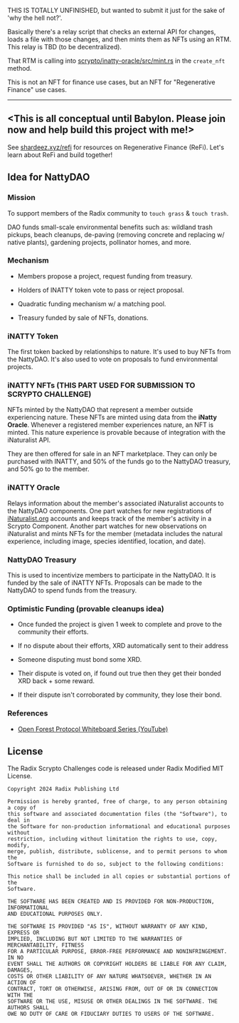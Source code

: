 THIS IS TOTALLY UNFINISHED, but wanted to submit it just for the sake of 'why the hell not?'.

Basically there's a relay script that checks an external API for changes, loads a file with those changes, and then mints them as NFTs using an RTM. This relay is TBD (to be decentralized).

That RTM is calling into [scrypto/inatty-oracle/src/mint.rs](scrypto/inatty-oracle/src/mint.rs) in the `create_nft` method.

This is not an NFT for finance use cases, but an NFT for "Regenerative Finance" use cases. 

------------------

## <This is all conceptual until Babylon. Please join now and help build this project with me!>

See [shardeez.xyz/refi](https://shardeez.xyz/refi) for resources on Regenerative Finance (ReFi). Let's learn about ReFi and build together!

## Idea for NattyDAO

### Mission

To support members of the Radix community to `touch grass` & `touch trash`.

DAO funds small-scale environmental benefits such as: wildland trash pickups, beach cleanups, de-paving (removing concrete and replacing w/ native plants), gardening projects, pollinator homes, and more. 

### Mechanism

- Members propose a project, request funding from treasury.
  
- Holders of INATTY token vote to pass or reject proposal.
  
- Quadratic funding mechanism w/ a matching pool.
  
- Treasury funded by sale of NFTs, donations.

### iNATTY Token

The first token backed by relationships to nature. It's used to buy NFTs from the NattyDAO. It's also used to vote on proposals to fund environmental projects.

### iNATTY NFTs (THIS PART USED FOR SUBMISSION TO SCRYPTO CHALLENGE)

NFTs minted by the NattyDAO that represent a member outside experiencing nature. These NFTs are minted using data from the **iNatty Oracle**. Whenever a registered member experiences nature, an NFT is minted. This nature experience is provable because of integration with the iNaturalist API.

They are then offered for sale in an NFT marketplace. They can only be purchased with INATTY, and 50% of the funds go to the NattyDAO treasury, and 50% go to the member.

### iNATTY Oracle 

Relays information about the member's associated iNaturalist accounts to the NattyDAO components. One part watches for new registrations of [iNaturalist.org](https://inaturalist.org) accounts and keeps track of the member's activity in a Scrypto Component. Another part watches for new observations on iNaturalist and mints NFTs for the member (metadata includes the natural experience, including image, species identified, location, and date).

### NattyDAO Treasury

This is used to incentivize members to participate in the NattyDAO. It is funded by the sale of iNATTY NFTs. Proposals can be made to the NattyDAO to spend funds from the treasury.

### Optimistic Funding (provable cleanups idea)

- Once funded the project is given 1 week to complete and prove to the community their efforts.
  
- If no dispute about their efforts, XRD automatically sent to their address
  
- Someone disputing must bond some XRD.
  
- Their dispute is voted on, if found out true then they get their bonded XRD back + some reward.
  
- If their dispute isn't corroborated by community, they lose their bond.

### References

- [Open Forest Protocol Whiteboard Series (YouTube)](https://www.youtube.com/watch?v=ZjFT2KoUgks&list=PLWJdg32OtDLUbxcE_Qr0GTHQ0L07mikej)

## License

The Radix Scrypto Challenges code is released under Radix Modified MIT License.

    Copyright 2024 Radix Publishing Ltd

    Permission is hereby granted, free of charge, to any person obtaining a copy of
    this software and associated documentation files (the "Software"), to deal in
    the Software for non-production informational and educational purposes without
    restriction, including without limitation the rights to use, copy, modify,
    merge, publish, distribute, sublicense, and to permit persons to whom the
    Software is furnished to do so, subject to the following conditions:

    This notice shall be included in all copies or substantial portions of the
    Software.

    THE SOFTWARE HAS BEEN CREATED AND IS PROVIDED FOR NON-PRODUCTION, INFORMATIONAL
    AND EDUCATIONAL PURPOSES ONLY.

    THE SOFTWARE IS PROVIDED "AS IS", WITHOUT WARRANTY OF ANY KIND, EXPRESS OR
    IMPLIED, INCLUDING BUT NOT LIMITED TO THE WARRANTIES OF MERCHANTABILITY, FITNESS
    FOR A PARTICULAR PURPOSE, ERROR-FREE PERFORMANCE AND NONINFRINGEMENT. IN NO
    EVENT SHALL THE AUTHORS OR COPYRIGHT HOLDERS BE LIABLE FOR ANY CLAIM, DAMAGES,
    COSTS OR OTHER LIABILITY OF ANY NATURE WHATSOEVER, WHETHER IN AN ACTION OF
    CONTRACT, TORT OR OTHERWISE, ARISING FROM, OUT OF OR IN CONNECTION WITH THE
    SOFTWARE OR THE USE, MISUSE OR OTHER DEALINGS IN THE SOFTWARE. THE AUTHORS SHALL
    OWE NO DUTY OF CARE OR FIDUCIARY DUTIES TO USERS OF THE SOFTWARE.

